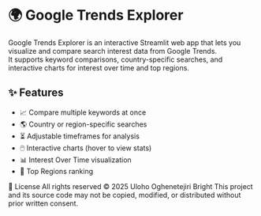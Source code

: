 # 🌍 Google Trends Explorer

Google Trends Explorer is an interactive Streamlit web app that lets you visualize and compare search interest data from Google Trends.  
It supports keyword comparisons, country-specific searches, and interactive charts for interest over time and top regions.

## ✨ Features
- 📈 Compare multiple keywords at once
- 🌎 Country or region-specific searches
- ⏳ Adjustable timeframes for analysis
- 🖱️ Interactive charts (hover to view stats)
- 📊 Interest Over Time visualization
- 📍 Top Regions ranking

📜 License
All rights reserved © 2025 Uloho Oghenetejiri Bright
This project and its source code may not be copied, modified, or distributed without prior written consent.
